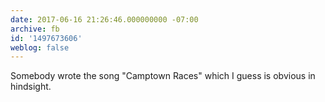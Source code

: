 ```yaml
---
date: 2017-06-16 21:26:46.000000000 -07:00
archive: fb
id: '1497673606'
weblog: false
---
```


Somebody wrote the song "Camptown Races" which I guess is obvious in hindsight.
